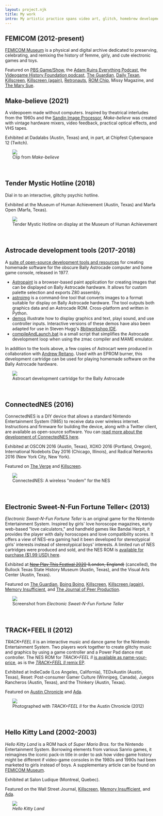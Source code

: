 ```yaml
---
layout: project.njk
title: My work
intro: My artistic practice spans video art, glitch, homebrew development, electronics, and computing history. These interests are connected by my dream to dissolve the monoculture of computing nostalgia, particularly through creating ultrafemme and commercially unviable electronic artifacts and forgeries.
---
```


</div>
                          <div class="col-md-4">
                          </div>
                      </div>
                  </div>
              </div>
<div class="row">
    <div class="col-md-3">
        <div class="row">
            <div class="col-md-2 subheaderblock" style="background-color:var(--color2-light);">
            </div>
            <div class="col-md-10">
            <h2>FEMICOM (2012-present)</h2>
            </div>
        </div>
    </div>
    <div class="col-md-9">
        <div class="row">
            <div class="col-md-8">

[FEMICOM Museum](https://www.femicom.org) is a physical and digital archive dedicated to preserving, celebrating, and remixing the history of femme, girly, and cute electronic games and toys.

Featured on [PBS Game/Show](https://www.youtube.com/watch?v=4GKZ-u0cJsI), the [Adam Ruins Everything Podcast](https://maximumfun.org/episodes/adam-ruins-everything/adam-ruins-everything-episode-47-rachel-weil-femicom-and-value-preserving-clas/), the [Videogame History Foundation podcast](https://gamehistory.org/ep-58-femicom-museum/), [The Guardian](https://www.theguardian.com/technology/2014/jun/05/girly-games-history-of-pink-rachel-weil), [Daily Texan](https://thedailytexan.com/2013/09/11/femicom-rachel-weil-preserve-feminine-games/), [Killscreen](https://killscreen.com/previously/articles/what-computing-loses-when-it-forgets-its-feminine-history/), [Killscreen (again)](https://killscreen.com/previously/articles/remaking-videogame-canon-rachel-weil/), [Retronauts](https://retronauts.com/article/75/retronauts-volume-iii-episode-21-girl-games), [ROM Chip](https://romchip.org/index.php/romchip-journal/article/view/105), Missy Magazine, and [The Mary Sue](https://www.themarysue.com/girly-games-games-for-girls-and-girls-who-game-a-conversation-with-femicoms-rachel-weil/).

</div>
                          <div class="col-md-4">
                          </div>
                      </div>
                  </div>
              </div>
<div class="row">
    <div class="col-md-3">
        <div class="row">
            <div class="col-md-2 subheaderblock" style="background-color:var(--color2-light);">
            </div>
            <div class="col-md-10">
            <h2>Make-believe (2021)</h2>
            </div>
        </div>
    </div>
    <div class="col-md-9">
        <div class="row">
            <div class="col-md-8">

A videopoem made without computers. Inspired by theatrical interludes from the 1960s and the [Sandin Image Processor](https://en.wikipedia.org/wiki/Sandin_Image_Processor), <em>Make-believe</em> was created with vintage hardware mixers, video feedback, practical optical effects, and VHS tapes. 

Exhibited at Dadalabs (Austin, Texas) and, in part, at Chipfest Cyberspace 12 (Twitch).

<figure style="margin-left:24px; margin-right:-24px; padding-bottom:36px; padding-top:-36px;"><img src="/img/laugh2.gif">
<figcaption>Clip from <em>Make-believe</em></figcaption>
</figure>

</div>
                          <div class="col-md-4">
                          </div>
                      </div>
                  </div>
              </div>
<div class="row">
    <div class="col-md-3">
        <div class="row">
            <div class="col-md-2 subheaderblock" style="background-color:var(--color2-light);">
            </div>
            <div class="col-md-10">
            <h2>Tender Mystic Hotline (2018)</h2>
            </div>
        </div>
    </div>
    <div class="col-md-9">
        <div class="row">
            <div class="col-md-8">

Dial in to an interactive, glitchy psychic hotline. 

Exhibited at the Museum of Human Achievement (Austin, Texas) and Marfa Open (Marfa, Texas).



</div>
                          <div class="col-md-4">
                          <figure style="margin-left:24px; margin-right:-24px; padding-bottom:36px; padding-top:-36px;"><img src="/img/tmh.png">
<figcaption>Tender Mystic Hotline on display at the Museum of Human Achievement</figcaption>
</figure>
                          </div>
                      </div>
                  </div>
              </div>
<div class="row">
    <div class="col-md-3">
        <div class="row">
            <div class="col-md-2 subheaderblock" style="background-color:var(--color2-light);">
            </div>
            <div class="col-md-10">
            <h2>Astrocade development tools (2017-2018)</h2>
            </div>
        </div>
    </div>
    <div class="col-md-9">
        <div class="row">
            <div class="col-md-8">

A [suite of open-source development tools and resources](https://github.com/hxlnt/astrocade) for creating homemade software for the obscure Bally Astrocade computer and home game console, released in 1977.
  - [Astropaint](https://rawgit.com/hxlnt/astrocade/master/tools/astropaint/index.html) is a browser-based paint application for creating images that can be displayed on Bally Astrocade hardware. It allows for custom palette selection and exports Z80 assembly.
  - [astroimg](https://github.com/hxlnt/astrocade/tree/master/tools/astroimg) is a command-line tool that converts images to a format suitable for display on Bally Astrocade hardware. The tool outputs both graphics data and an Astrocade ROM. Cross-platform and written in Python.
  - [demos](https://github.com/hxlnt/astrocade/tree/master/demos) illustrate how to display graphics and text, playi sound, and use controller inputs. Interactive versions of these demos have also been adapted for use in Steven Hugg's [8bitworkshop IDE](https://8bitworkshop.com/v3.8.0/?platform=astrocade&file=03-horcbpal.asm).
  - [compileAndLaunch.bat](https://github.com/hxlnt/astrocade/blob/master/tools/compileAndLaunch.bat) is a small script that simplifies the Astrocade development loop when using the zmac compiler and MAME emulator. 

<p></p>

In addition to the tools above, a few copies of Astrocart were produced in collaboration with [Andrew Reitano](http://andrewreitano.com/). Used with an EPROM burner, this development cartridge can be used for playing homemade software on the Bally Astrocade hardware.

<figure style="margin-left:24px; margin-right:-24px; padding-bottom:36px; padding-top:-36px;"><img src="https://hxlntblob.blob.core.windows.net/nbm/astro-new.gif">
<figcaption>Astrocart development cartridge for the Bally Astrocade</figcaption>
</figure>

</div>
                          <div class="col-md-4">
                          </div>
                      </div>
                  </div>
              </div>
<div class="row">
    <div class="col-md-3">
        <div class="row">
            <div class="col-md-2 subheaderblock" style="background-color:var(--color2-light);">
            </div>
            <div class="col-md-10">
            <h2>ConnectedNES (2016)</h2>
            </div>
        </div>
    </div>
    <div class="col-md-9">
        <div class="row">
            <div class="col-md-8">

ConnectedNES is a DIY device that allows a standard Nintendo Entertainment System (1985) to receive data over wireless internet. Instructions and firmware for building the device, along with a Twitter client, are available as open-source software. You can [read more about the development of ConnectedNES here](https://www.nobadmemories.com/connectednes).

Exhibited at OSCON 2016 (Austin, Texas), XOXO 2016 (Portland, Oregon), International Nodebots Day 2016 (Chicago, Illinois), and Radical Networks 2016 (New York City, New York). 

Featured on [The Verge](https://www.theverge.com/circuitbreaker/2016/5/10/11653400/connectednes-twitter-nintendo-open-source) and [Killscreen](https://killscreen.com/previously/articles/nes-hack-brings-original-nintendo-online-complete-twitter/).

</div>
                          <div class="col-md-4">
                          <figure style="margin-left:24px; margin-right:-24px; padding-bottom:36px; padding-top:-36px;"><img src="/img/smaller-modem.jpg">
<figcaption>ConnectedNES: A wireless "modem" for the NES</figcaption>
</figure>
                          </div>
                      </div>
                  </div>
              </div>
<div class="row">
    <div class="col-md-3">
        <div class="row">
            <div class="col-md-2 subheaderblock" style="background-color:var(--color2-light);">
            </div>
            <div class="col-md-10">
            <h2>Electronic Sweet-N-Fun Fortune Teller< (2013)</h2>
            </div>
        </div>
    </div>
    <div class="col-md-9">
        <div class="row">
            <div class="col-md-8">

*Electronic Sweet-N-Fun Fortune Teller* is an original game for the Nintendo Entertainment System. Inspired by girls' love horoscope magazines, early web-based "love calculators," and handheld games like Bandai Herpit, it provides the player with daily horoscopes and love compatibility scores. It offers a view of NES-era gaming had it been developed for stereotypical girls' interests instead of stereotypical boys' interests. A limited run of NES cartridges were produced and sold, and the NES ROM is [available for purchase ($1.99 USD) here](https://partytimehexcellent.itch.io/electronic-sweet-n-fun-fortune-teller).

Exhibited at <s>[Now Play This Festival 2020](https://nowplaythis.net/2020-festival/) (London, England)</s> (cancelled), the Bullock Texas State History Museum (Austin, Texas), and the Visual Arts Center (Austin, Texas).

Featured on [The Guardian](https://www.theguardian.com/technology/2014/jun/05/girly-games-history-of-pink-rachel-weil), [Boing Boing](https://boingboing.net/2015/03/24/the-divine-witches-of-cyberspa.html), [Killscreen](https://killscreen.com/previously/articles/its-time-to-take-girl-games-seriously/), [Killscreen (again)](https://killscreen.com/previously/articles/remaking-videogame-canon-rachel-weil/), [Memory Insufficient](https://issuu.com/zoyastreet/docs/memory-insufficient-gender-sexual-d), and [The Journal of Peer Production](http://peerproduction.net/issues/issue-8-feminism-and-unhacking-2/art-essays/issue-8-feminism-and-unhackingpeer-reviewed-papers-2/).

</div>
                          <div class="col-md-4">
                          <figure style="margin-left:24px; margin-right:-24px; padding-bottom:36px; padding-top:-36px;"><img src="esnfft.jpg">
<figcaption>Screenshot from <em>Electronic Sweet-N-Fun Fortune Teller</em></figcaption>
</figure>
                          </div>
                      </div>
                  </div>
              </div>
<div class="row">
    <div class="col-md-3">
        <div class="row">
            <div class="col-md-2 subheaderblock" style="background-color:var(--color2-light);">
            </div>
            <div class="col-md-10">
            <h2>TRACK+FEEL II (2012)</h2>
            </div>
        </div>
    </div>
    <div class="col-md-9">
        <div class="row">
            <div class="col-md-8">

*TRACK+FEEL II* is an interactive music and dance game for the Nintendo Entertainment System. Two players work together to create glitchy music and graphics by using a game controller and a Power Pad dance mat controller. The NES ROM for *TRACK+FEEL II* [is available as name-your-price](https://partytimehexcellent.itch.io/trackfeel-ii), as is the [*TRACK+FEEL II* remix EP](https://partytimehexcellent.bandcamp.com/).

Exhibited at IndieCade (Los Angeles, California), TEDxAustin (Austin, Texas), Reset: Post-consumer Gamer Culture (Winnipeg, Canada), Juegos Rancheros (Austin, Texas), and the Thinkery (Austin, Texas).

Featured on [Austin Chronicle](https://www.austinchronicle.com/screens/2012-05-04/8-bit-artisan/) and [Ada](https://adanewmedia.org/2018/05/issue13-kirtz/).

</div>
                          <div class="col-md-4">
                          <figure style="margin-left:24px; margin-right:-24px; padding-bottom:36px; padding-top:-36px;"><img src="http://www.austinchronicle.com/binary/d918/screens_feature1-1.jpg">
<figcaption>Photographed with <em>TRACK+FEEL II</em> for the Austin Chronicle (2012)</figcaption>
</figure>
                          </div>
                      </div>
                  </div>
              </div>
<div class="row">
    <div class="col-md-3">
        <div class="row">
            <div class="col-md-2 subheaderblock" style="background-color:var(--color2-light);">
            </div>
            <div class="col-md-10">
            <h2>Hello Kitty Land (2002-2003)</h2>
            </div>
        </div>
    </div>
    <div class="col-md-9">
        <div class="row">
            <div class="col-md-8">

*Hello Kitty Land* is a ROM hack of *Super Mario Bros.* for the Nintendo Entertainment System. Borrowing elements from various Sanrio games, it reimagines the iconic pack-in title in order to ask how video game history might be different if video-game consoles in the 1980s and 1990s had been marketed to girls instead of boys. A supplementary article can be found on [FEMICOM Museum](http://www.femicom.org/research/nes-rom-hacks-and-feminist-discourse/).

Exhibited at Salon Ludique (Montreal, Quebec).

Featured on the Wall Street Journal, [Killscreen](https://killscreen.com/previously/articles/remaking-videogame-canon-rachel-weil/), [Memory Insufficient](https://issuu.com/zoyastreet/docs/memory-insufficient-gender-sexual-d), and [Ada](https://adanewmedia.org/2018/05/issue13-kirtz/).

</div>
                          <div class="col-md-4">
                          <figure style="margin-left:24px; margin-right:-24px; padding-bottom:36px; padding-top:-36px;"><img src="http://rachelsimoneweil.files.wordpress.com/2013/03/kitty.gif">
<figcaption><em>Hello Kitty Land</em></figcaption>
</figure>
                          </div>
                      </div>
                  </div>
              </div>